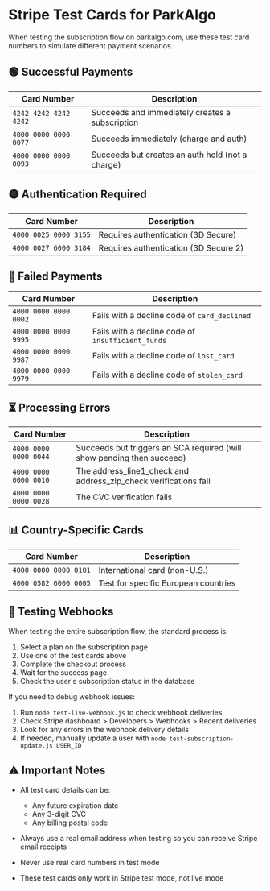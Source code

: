 # Stripe Test Cards for ParkAlgo

When testing the subscription flow on parkalgo.com, use these test card numbers to simulate different payment scenarios.

## 🟢 Successful Payments

| Card Number | Description |
|-------------|-------------|
| `4242 4242 4242 4242` | Succeeds and immediately creates a subscription |
| `4000 0000 0000 0077` | Succeeds immediately (charge and auth) |
| `4000 0000 0000 0093` | Succeeds but creates an auth hold (not a charge) |

## 🟡 Authentication Required

| Card Number | Description |
|-------------|-------------|
| `4000 0025 0000 3155` | Requires authentication (3D Secure) |
| `4000 0027 6000 3184` | Requires authentication (3D Secure 2) |

## 🔴 Failed Payments

| Card Number | Description |
|-------------|-------------|
| `4000 0000 0000 0002` | Fails with a decline code of `card_declined` |
| `4000 0000 0000 9995` | Fails with a decline code of `insufficient_funds` |
| `4000 0000 0000 9987` | Fails with a decline code of `lost_card` |
| `4000 0000 0000 9979` | Fails with a decline code of `stolen_card` |

## ⏳ Processing Errors

| Card Number | Description |
|-------------|-------------|
| `4000 0000 0000 0044` | Succeeds but triggers an SCA required (will show pending then succeed) |
| `4000 0000 0000 0010` | The address_line1_check and address_zip_check verifications fail |
| `4000 0000 0000 0028` | The CVC verification fails |

## 📊 Country-Specific Cards

| Card Number | Description |
|-------------|-------------|
| `4000 0000 0000 0101` | International card (non-U.S.) |
| `4000 0582 6000 0005` | Test for specific European countries |

## 🔁 Testing Webhooks

When testing the entire subscription flow, the standard process is:

1. Select a plan on the subscription page
2. Use one of the test cards above
3. Complete the checkout process
4. Wait for the success page
5. Check the user's subscription status in the database

If you need to debug webhook issues:

1. Run `node test-live-webhook.js` to check webhook deliveries
2. Check Stripe dashboard > Developers > Webhooks > Recent deliveries
3. Look for any errors in the webhook delivery details
4. If needed, manually update a user with `node test-subscription-update.js USER_ID`

## ⚠️ Important Notes

- All test card details can be:
  - Any future expiration date
  - Any 3-digit CVC
  - Any billing postal code

- Always use a real email address when testing so you can receive Stripe email receipts
- Never use real card numbers in test mode
- These test cards only work in Stripe test mode, not live mode
